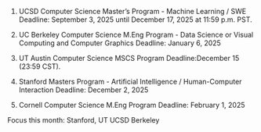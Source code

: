 1. UCSD Computer Science Master’s Program - Machine Learning / SWE
	Deadline: September 3, 2025 until December 17, 2025 at 11:59 p.m. PST.
2. UC Berkeley Computer Science M.Eng Program - Data Science or Visual Computing and Computer Graphics
	Deadline: January 6, 2025
3. UT Austin Computer Science MSCS Program
	Deadline:December 15 (23:59 CST).

4. Stanford Masters Program - Artificial Intelligence / Human-Computer Interaction
	Deadline: December 2, 2025
	
5. Cornell Computer Science M.Eng Program
	Deadline: February 1, 2025

Focus this month: 
Stanford, UT
UCSD
Berkeley